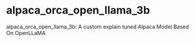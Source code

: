 # alpaca_orca_open_llama_3b
alpaca_orca_open_llama_3b: A custom explain tuned Alpaca Model Based On OpenLLaMA
